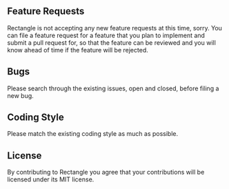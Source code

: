 ## Feature Requests
Rectangle is not accepting any new feature requests at this time, sorry. You can file a feature request for a feature that you plan to implement and submit a pull request for, so that the feature can be reviewed and you will know ahead of time if the feature will be rejected.  

## Bugs
Please search through the existing issues, open and closed, before filing a new bug.

## Coding Style
Please match the existing coding style as much as possible.

## License
By contributing to Rectangle you agree that your contributions will be licensed under its MIT license.
